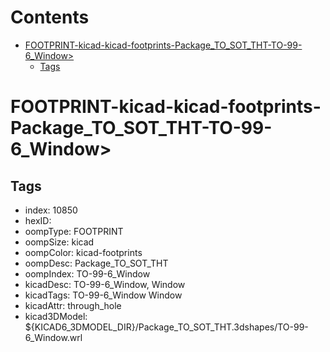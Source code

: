 



Contents
========

* [FOOTPRINT-kicad-kicad-footprints-Package_TO_SOT_THT-TO-99-6_Window>](#footprint-kicad-kicad-footprints-package_to_sot_tht-to-99-6_window)
	* [Tags](#tags)

# FOOTPRINT-kicad-kicad-footprints-Package_TO_SOT_THT-TO-99-6_Window>

## Tags

- index: 10850
- hexID: 
- oompType: FOOTPRINT
- oompSize: kicad
- oompColor: kicad-footprints
- oompDesc: Package_TO_SOT_THT
- oompIndex: TO-99-6_Window
- kicadDesc: TO-99-6_Window, Window
- kicadTags: TO-99-6_Window Window
- kicadAttr: through_hole
- kicad3DModel: ${KICAD6_3DMODEL_DIR}/Package_TO_SOT_THT.3dshapes/TO-99-6_Window.wrl
